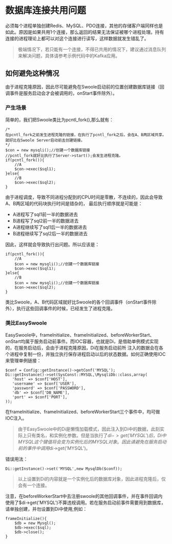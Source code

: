 # 数据库连接共用问题
必须每个进程单独创建Redis、MySQL、PDO连接，其他的存储客户端同样也是如此。原因是如果共用1个连接，那么返回的结果无法保证被哪个进程处理。持有连接的进程理论上都可以对这个连接进行读写，这样数据就发生错乱了。

> 极端情况下，若只能有一个连接，不得已共用的情况下，建议通过消息队列来解决问题，具体请参考示例代码中的Kafka应用。

## 如何避免这种情况
由于进程克隆原因，因此尽可能避免在Swoole启动前的位置创建数据库链接（回调事件是服务启动会才会被调用的，onStart事件除外）。
### 产生场景

简单的，我们把Swoole类比为pcntl_fork(),那么就有：
```
/*
在pcntl_fork之前发生进程克隆的链接，在执行了pcntl_fork之后，会在A、B两区域共享。
就好比在Swoole Server启动前去创建链接。
*/
$con = new mysqli();//创建一个数据库链接
//pcntl_fork就好比执行了Server->start();会发生进程克隆。
if(pcntl_fork()){
    //A
    $con->exec($sql1);
}else{
    //B
    $con->exec($sql2);
}
```
由于进程调度，导致不同进程分配到的CPU时间是零散，不连续的，因此会导致A、B两区域的代码块执行时间是错杂的，
最后执行顺序就是可能是：
- A进程写了sql1前一半的数据进去
- B进程写了sql2前一半的数据进去
- A进程继续写了sql1后一半的数据进去
- B进程继续写了sql2后一半的数据进去

因此，这样就会导致执行出问题。所以应该是：
```
if(pcntl_fork()){
    //A
    $con = new mysqli();//创建一个数据库链接
    $con->exec($sql1);
}else{
    //B
    $con = new mysqli();//创建一个数据库链接
    $con->exec($sql2);
}
```
类比Swoole，A、B代码区域就好比Swoole的各个回调事件（onStart事件除外），执行这些回调事件的时候，已经发生了进程克隆。

### 类比EasySwoole
EasySwoole中，frameInitialize、frameInitialized、beforeWorkerStart、onStart均属于服务启动前事件。而IOC容器，也就是Di，是借助单例模式实现的，在服务启动后，会由于进程克隆原因，Di在服务启动前所
注入的数据会在各个进程中复制一份，并独立执行保存进程启动以后的状态数据。如何正确使用IOC来管理单例链接：
```
$conf = Config::getInstance()->getConf('MYSQL');
Di::getInstance()->set(SysConst::MYSQL,\MysqliDb::class,array(
   'host' => $conf['HOST'],
   'username' => $conf['USER'],
   'password' => $conf['PASSWORD'],
   'db' => $conf['DB_NAME'],
   'port' => $conf['PORT'],
));
```
在frameInitialize、frameInitialized、beforeWorkerStart三个事件中，均可做IOC注入。
> 由于EasySwoole中的Di是懒惰加载模式，因此注入到Di中的数据，此刻实际上只有类名，和实例化参数。但是当执行了$di->get('MYSQL')后，Di中MYSQL这个键值将会变为实例化后的MYSQL对象。
因此请避免在服务启动前的事件中调用$di->get('MYSQL')。


错误用法：
```
Di::getInstance()->set('MYSQL',new MysqlDb($conf));
```
> 以上设置到Di的内容就是一个实例化后的数据库对象，因此进程克隆后，仅会有一个连接。


注意，在beforeWorkerStart中去注册swoole的其他回调事件，并在事件回调内使用了$di->get('MYSQL')不算违规调用。若在服务启动前事件需要用到数据库，请单独创建，并勿设置到Di中使用,例如：
```
frameInitialize(){
    $db = new Mysql();
    $db->exec($sql);
    $db->close();
}
```

